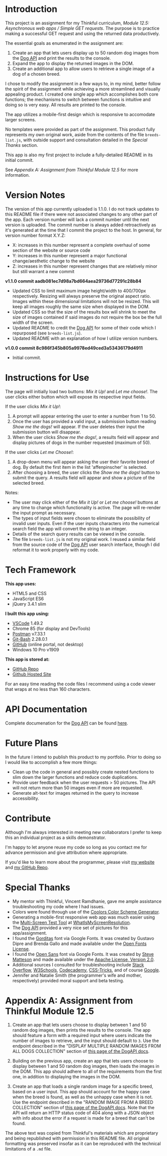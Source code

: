 # Introduction

This project is an assignment for my Thinkful curriculum, *Module 12.5: Asynchronous web apps / Simple GET requests*.  The purpose is to practice making a successful GET request and using the returned data productively.

The essential goals as enumerated in the assignment are:

1. Create an app that lets users display up to 50 random dog images from the [Dog API](https://dog.ceo/dog-api/) and print the results to the console.
2. Expand the app to display the returned images in the DOM.
3. Create an additional app to allow users to retrieve a single image of a dog of a chosen breed.

I chose to modify the assignment in a few ways to, in my mind, better follow the spirit of the assignment while achieving a more streamlined and visually appealing product.  I created one single app which accomplishes both core functions; the mechanisms to switch between functions is intuitive and doing so is very easy.  All results are printed to the console.

The app utilizes a mobile-first design which is responsive to accomodate larger screens.

No templates were provided as part of the assignment.  This product fully represents my own original work, aside from the contents of the file `breeds-list.js`, with outside support and consultation detailed in the *Special Thanks* section.

This app is also my first project to include a fully-detailed README in its initial commit.

See *Appendix A: Assignment from Thinkful Module 12.5* for more information.

# Version Notes

The version of this app currently uploaded is 1.1.0.  I do not track updates to this README file if there were not associated changes to any other part of the app.  Each version number will lack a commit number until the next version is uploaded.  The commit number is always added retroactively as it's generated at the time that I commit the project to the host.  In general, for version number format X.Y.Z:
* X: increases in this number represent a complete overhaul of some section of the website or source code
* Y: increases in this number represent a major functional change/aesthetic change to the website
* Z: increases in this number represent changes that are relatively minor but still warrant a new commit 

**v1.1.0 commit aadb081ec7d98a7bd664aea29736d77291c28b84**
* Updated CSS to limit maximum image height/width to 400/700px respectively.  Resizing will always preserve the original aspect ratio.  Images within these dimensional limitations will not be resized.  This will keep all images roughly the same size when displayed in the DOM.
* Updated CSS so that the size of the results box will shrink to meet the size of images contained if said images do not require the box be the full width of the screen.
* Updated README to credit the [Dog API](https://dog.ceo/dog-api/) for some of their code which I repurposed (see `breeds-list.js`).
* Updated README with an explanation of how I utilize version numbers.

**v1.0.0 commit 8c986f345b805a9978ed49ced3a53436179d4911**
* Initial commit.

# Instructions for Use

The page will initially load two buttons: *Mix it Up!* and *Let me choose!*.  The user clicks either button which will expose its respective input fields.

If the user clicks *Mix it Up!*:

1. A prompt will appear entering the user to enter a number from 1 to 50.
2. Once the user has provided a valid input, a submission button reading *Show me the dogs!* will appear.  If the user deletes their input the submission button will disappear.
3. When the user clicks *Show me the dogs!*, a results field will appear and display pictures of dogs in the number requested (maximum of 50).

If the user clicks *Let me Choose!*:

1. A drop-down menu will appear asking the user their favorite breed of dog. By default the first item in the list 'affenpinscher' is selected.
2. After choosing a breed, the user clicks the *Show me the dogs!* button to submit the query.  A results field will appear and show a picture of the selected breed.

Notes:

* The user may click either of the *Mix it Up!* or *Let me choose!* buttons at any time to change which functionality is active.  The page will re-render the input prompt as necessary.
* The types of input fields were chosen to eliminate the possibility of invalid user inputs.  Even if the user inputs characters into the numerical search field the app will convert the string to an integer.
* Details of the search query results can be viewed in the console.
* The file `breeds-list.js` is not my original work.  I reused a similar field from the source code of the [Dog API](https://dog.ceo/dog-api/) user search interface, though I did reformat it to work properly with my code.

# Tech Framework

**This app uses:**
* HTML5 and CSS
* JavaScript ES6
* jQuery 3.4.1 slim

**I built this app using:**
* [VSCode](https://code.visualstudio.com/) 1.49.2
* Chrome 85 (for display and DevTools)
* [Postman](https://www.postman.com/) v7.33.1
* [Git-Bash](https://git-scm.com/) 2.28.0.1
* [GitHub](https://github.com/) (online portal, not desktop)
* Windows 10 Pro v1909

**This app is stored at:**
* [GitHub Repo](https://github.com/mhsmith321/Thinkful-Dog-Pictures-App)
* [Github Hosted Site](https://mhsmith321.github.io/Thinkful-Dog-Pictures-App/)

For an easy time reading the code files I recommend using a code viewer that wraps at no less than 160 characters.

# API Documentation

Complete documenation for the [Dog API](https://dog.ceo/dog-api/) can be found [here](https://dog.ceo/dog-api/documentation/).

# Future Plans

In the future I intend to publish this product to my portfolio.  Prior to doing so I would like to accomplish a few more things:

* Clean up the code in general and possibly create nested functions to slim down the larger functions and reduce code duplications.
* Provide user feedback when the user requests > 50 pictures. The API will not return more than 50 images even if more are requested.
* Generate alt-text for images returned in the query to increase accessibility.

# Contribute

Although I'm always interested in meeting new collaborators I prefer to keep this an individual project as a skills demonstrator.

I'm happy to let anyone reuse my code so long as you contact me for advance permission and give attribution where appropriate.

If you'd like to learn more about the programmer, please visit [my website](https://martysmith.tech/) and [my GitHub Repo](https://github.com/mhsmith321).

# Special Thanks

* My mentor with Thinkful, Vincent Ramdhanie, gave me ample assistance troubleshooting my code where I had issues.
* Colors were found through use of the [Coolors Color Scheme Generator](https://coolors.co/).
* Generating a mobile-first responsive web app was much easier using the [Multi-Screen Test Tool](http://whatismyscreenresolution.net/multi-screen-test) at [WhatIsMyScreenResolution](http://whatismyscreenresolution.net/).
* The [Dog API](https://dog.ceo/dog-api/) provided a very nice set of pictures for this app/assignment.
* I found the [Gorditas](https://fonts.google.com/specimen/Gorditas) font via Google Fonts.  It was created by Gustavo Dipre and Brenda Gallo and made available under the [Open Fonts License](https://scripts.sil.org/cms/scripts/page.php?site_id=nrsi&id=OFL).
* I found the [Open Sans](https://fonts.google.com/specimen/Open+Sans) font via Google Fonts.  It was created by [Steve Matteson](https://twitter.com/@SteveMatteson1) and made available under the [Apache License, Version 2.0](http://www.apache.org/licenses/LICENSE-2.0).
* Additional sources I consulted for troubleshooting include [Stack Overflow](https://stackoverflow.com/), [W3Schools](https://www.w3schools.com/), [Codecademy](https://www.codecademy.com/learn), [CSS-Tricks](https://css-tricks.com/), and of course [Google](https://www.google.com/).
* Jennifer and Natalie Smith (the programmer's wife and mother, respectively) provided moral support and beta testing.

# Appendix A: Assignment from Thinkful Module 12.5

1. Create an app that lets users choose to display between 1 and 50 random dog images, then prints the results to the console. The app should feature a form with a required input where users indicate the number of images to retrieve, and the input should default to `3`. Use the endpoint described in the "DISPLAY MULTIPLE RANDOM IMAGES FROM ALL DOGS COLLECTION" section of [this page of the DogAPI docs](https://dog.ceo/dog-api/documentation/random).

2. Building on the previous app, create an app that lets users choose to display between 1 and 50 random dog images, then loads the images in the DOM. This app should adhere to all of the requirements from the first one, in addition to displaying the images in the DOM.

3. Create an app that loads a single random image for a specific breed, based on a user input. This app should account for the happy case when the breed is found, as well as the unhappy case when it is not. Use the endpoint described in the "RANDOM IMAGE FROM A BREED COLLECTION" section of [this page of the DogAPI docs](https://dog.ceo/dog-api/documentation/breed). Note that the API will return an HTTP status code of 404 along with a JSON object with info about the error if a request is made for a breed that can't be found.

The above text was copied from Thinkful's materials which are proprietary and being republished with permission in this README file.  All original formatting was preserved insofar as it can be reproduced with the technical limitations of a `.md` file.
